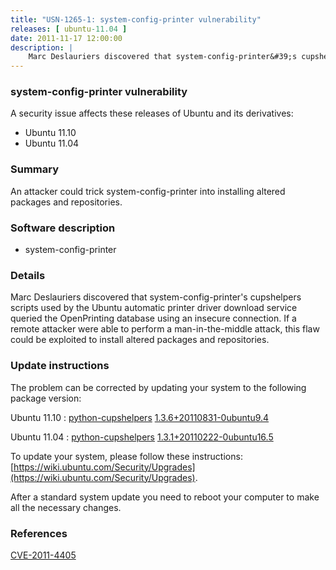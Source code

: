 ```yaml
---
title: "USN-1265-1: system-config-printer vulnerability"
releases: [ ubuntu-11.04 ]
date: 2011-11-17 12:00:00
description: |
    Marc Deslauriers discovered that system-config-printer&#39;s cupshelpers scripts used by the Ubuntu automatic printer driver download service queried the OpenPrinting database using an insecure connection. If a remote attacker were able to perform a man-in-the-middle attack, this flaw could be exploited to install altered packages and repositories. 
--- 
```

 
### system-config-printer vulnerability

A security issue affects these releases of Ubuntu and its derivatives:

* Ubuntu 11.10
* Ubuntu 11.04

### Summary

An attacker could trick system-config-printer into installing altered packages and repositories.

### Software description

* system-config-printer 

### Details

Marc Deslauriers discovered that system-config-printer&#39;s cupshelpers scripts used by the Ubuntu automatic printer driver download service queried the OpenPrinting database using an insecure connection. If a remote attacker were able to perform a man-in-the-middle attack, this flaw could be exploited to install altered packages and repositories. 

### Update instructions

The problem can be corrected by updating your system to the following package version:

Ubuntu 11.10
 : [python-cupshelpers](https://launchpad.net/ubuntu/+source/system-config-printer) <span> [1.3.6+20110831-0ubuntu9.4](https://launchpad.net/ubuntu/+source/system-config-printer/1.3.6+20110831-0ubuntu9.4) </span> 

Ubuntu 11.04
 : [python-cupshelpers](https://launchpad.net/ubuntu/+source/system-config-printer) <span> [1.3.1+20110222-0ubuntu16.5](https://launchpad.net/ubuntu/+source/system-config-printer/1.3.1+20110222-0ubuntu16.5) </span> 

To update your system, please follow these instructions: [https://wiki.ubuntu.com/Security/Upgrades](https://wiki.ubuntu.com/Security/Upgrades).

After a standard system update you need to reboot your computer to make all the necessary changes. 

### References

 [CVE-2011-4405](http://people.ubuntu.com/~ubuntu-security/cve/CVE-2011-4405)
 
